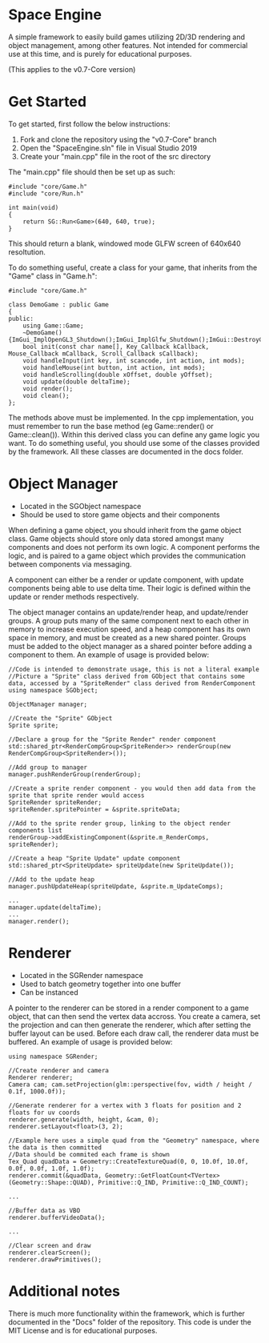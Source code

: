 # Space Engine

A simple framework to easily build games utilizing 2D/3D rendering and object management, among other features.
Not intended for commercial use at this time, and is purely for educational purposes.

(This applies to the v0.7-Core version)

# Get Started

To get started, first follow the below instructions:

1. Fork and clone the repository using the "v0.7-Core" branch
2. Open the "SpaceEngine.sln" file in Visual Studio 2019
3. Create your "main.cpp" file in the root of the src directory

The "main.cpp" file should then be set up as such:

```
#include "core/Game.h"
#include "core/Run.h"

int main(void)
{   
	return SG::Run<Game>(640, 640, true);
}
```

This should return a blank, windowed mode GLFW screen of 640x640 resoltution.

To do something useful, create a class for your game, that inherits from the "Game" class in "Game.h":

```
#include "core/Game.h"

class DemoGame : public Game
{
public:
	using Game::Game;
	~DemoGame() {ImGui_ImplOpenGL3_Shutdown();ImGui_ImplGlfw_Shutdown();ImGui::DestroyContext();}
	bool init(const char name[], Key_Callback kCallback, Mouse_Callback mCallback, Scroll_Callback sCallback);
	void handleInput(int key, int scancode, int action, int mods);
	void handleMouse(int button, int action, int mods);
	void handleScrolling(double xOffset, double yOffset);
	void update(double deltaTime);
	void render();
	void clean();
};
```

The methods above must be implemented. In the cpp implementation, you must remember to run the base method (eg Game::render() or Game::clean()).
Within this derived class you can define any game logic you want. To do something useful, you should use some of the classes provided by the framework. All these classes are documented in the docs folder.

# Object Manager

- Located in the SGObject namespace
- Should be used to store game objects and their components

When defining a game object, you should inherit from the game object class. Game objects should store only data stored amongst many components and does not perform its own logic. A component performs the logic, and is paired to a game object which provides the communication between components via messaging. 

A component can either be a render or update component, with update components being able to use delta time. Their logic is defined within the update or render methods respectively.

The object manager contains an update/render heap, and update/render groups. A group puts many of the same component next to each other in memory to increase execution speed, and a heap component has its own space in memory, and must be created as a new shared pointer. Groups must be added to the object manager as a shared pointer before adding a component to them. An example of usage is provided below:

```
//Code is intended to demonstrate usage, this is not a literal example
//Picture a "Sprite" class derived from GObject that contains some data, accessed by a "SpriteRender" class derived from RenderComponent
using namespace SGObject;

ObjectManager manager;

//Create the "Sprite" GObject
Sprite sprite;
	
//Declare a group for the "Sprite Render" render component
std::shared_ptr<RenderCompGroup<SpriteRender>> renderGroup(new RenderCompGroup<SpriteRender>());

//Add group to manager
manager.pushRenderGroup(renderGroup);

//Create a sprite render component - you would then add data from the sprite that sprite render would access
SpriteRender spriteRender;
spriteRender.spritePointer = &sprite.spriteData;

//Add to the sprite render group, linking to the object render components list
renderGroup->addExistingComponent(&sprite.m_RenderComps, spriteRender);

//Create a heap "Sprite Update" update component
std::shared_ptr<SpriteUpdate> spriteUpdate(new SpriteUpdate());

//Add to the update heap
manager.pushUpdateHeap(spriteUpdate, &sprite.m_UpdateComps);

...
manager.update(deltaTime);
...
manager.render();
```

# Renderer

- Located in the SGRender namespace
- Used to batch geometry together into one buffer
- Can be instanced

A pointer to the renderer can be stored in a render component to a game object, that can then send the vertex data accross. You create a camera, set the projection and can then generate the renderer, which after setting the buffer layout can be used. Before each draw call, the renderer data must be buffered. An example of usage is provided below:

```
using namespace SGRender;
	
//Create renderer and camera
Renderer renderer;
Camera cam; cam.setProjection(glm::perspective(fov, width / height / 0.1f, 1000.0f));
	
//Generate renderer for a vertex with 3 floats for position and 2 floats for uv coords
renderer.generate(width, height, &cam, 0);
renderer.setLayout<float>(3, 2);
	
//Example here uses a simple quad from the "Geometry" namespace, where the data is then committed
//Data should be commited each frame is shown
Tex_Quad quadData = Geometry::CreateTextureQuad(0, 0, 10.0f, 10.0f, 0.0f, 0.0f, 1.0f, 1.0f);
renderer.commit(&quadData, Geometry::GetFloatCount<TVertex>(Geometry::Shape::QUAD), Primitive::Q_IND, Primitive::Q_IND_COUNT);

...

//Buffer data as VBO
renderer.bufferVideoData();

...
	
//Clear screen and draw
renderer.clearScreen();
renderer.drawPrimitives();
```

# Additional notes

There is much more functionality within the framework, which is further documented in the "Docs" folder of the repository. This code is under the MIT License and is for educational purposes.
